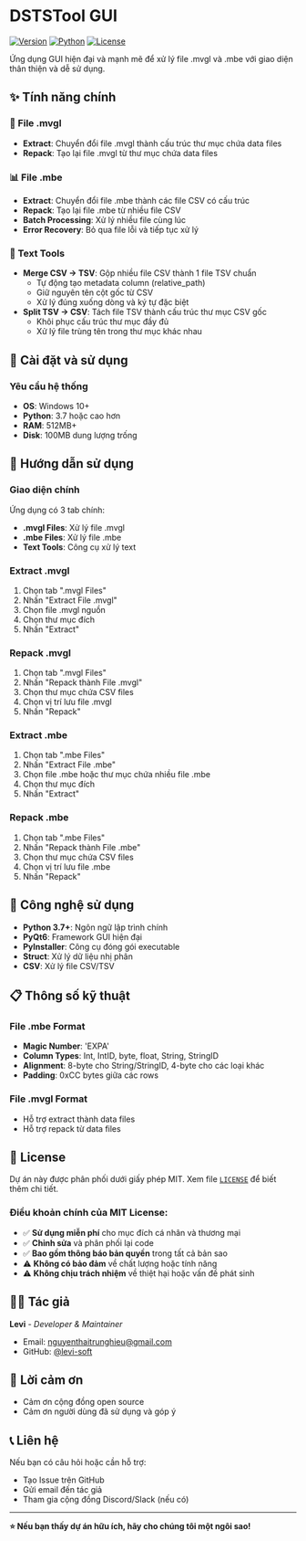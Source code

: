 # DSTSTool GUI

[![Version](https://img.shields.io/badge/version-1.0-blue.svg)](https://github.com)
[![Python](https://img.shields.io/badge/python-3.7+-blue.svg)](https://www.python.org/)
[![License](https://img.shields.io/badge/license-MIT-green.svg)](LICENSE)

Ứng dụng GUI hiện đại và mạnh mẽ để xử lý file .mvgl và .mbe với giao diện thân thiện và dễ sử dụng.

## ✨ Tính năng chính

### 📁 File .mvgl
- **Extract**: Chuyển đổi file .mvgl thành cấu trúc thư mục chứa data files
- **Repack**: Tạo lại file .mvgl từ thư mục chứa data files

### 📊 File .mbe
- **Extract**: Chuyển đổi file .mbe thành các file CSV có cấu trúc
- **Repack**: Tạo lại file .mbe từ nhiều file CSV
- **Batch Processing**: Xử lý nhiều file cùng lúc
- **Error Recovery**: Bỏ qua file lỗi và tiếp tục xử lý

### 🔧 Text Tools
- **Merge CSV → TSV**: Gộp nhiều file CSV thành 1 file TSV chuẩn
  - Tự động tạo metadata column (relative_path)
  - Giữ nguyên tên cột gốc từ CSV
  - Xử lý đúng xuống dòng và ký tự đặc biệt
- **Split TSV → CSV**: Tách file TSV thành cấu trúc thư mục CSV gốc
  - Khôi phục cấu trúc thư mục đầy đủ
  - Xử lý file trùng tên trong thư mục khác nhau

## 🚀 Cài đặt và sử dụng

### Yêu cầu hệ thống
- **OS**: Windows 10+
- **Python**: 3.7 hoặc cao hơn
- **RAM**: 512MB+
- **Disk**: 100MB dung lượng trống

## 📖 Hướng dẫn sử dụng

### Giao diện chính
Ứng dụng có 3 tab chính:
- **.mvgl Files**: Xử lý file .mvgl
- **.mbe Files**: Xử lý file .mbe
- **Text Tools**: Công cụ xử lý text

### Extract .mvgl
1. Chọn tab ".mvgl Files"
2. Nhấn "Extract File .mvgl"
3. Chọn file .mvgl nguồn
4. Chọn thư mục đích
5. Nhấn "Extract"

### Repack .mvgl
1. Chọn tab ".mvgl Files"
2. Nhấn "Repack thành File .mvgl"
3. Chọn thư mục chứa CSV files
4. Chọn vị trí lưu file .mvgl
5. Nhấn "Repack"

### Extract .mbe
1. Chọn tab ".mbe Files"
2. Nhấn "Extract File .mbe"
3. Chọn file .mbe hoặc thư mục chứa nhiều file .mbe
4. Chọn thư mục đích
5. Nhấn "Extract"

### Repack .mbe
1. Chọn tab ".mbe Files"
2. Nhấn "Repack thành File .mbe"
3. Chọn thư mục chứa CSV files
4. Chọn vị trí lưu file .mbe
5. Nhấn "Repack"

## 🔧 Công nghệ sử dụng

- **Python 3.7+**: Ngôn ngữ lập trình chính
- **PyQt6**: Framework GUI hiện đại
- **PyInstaller**: Công cụ đóng gói executable
- **Struct**: Xử lý dữ liệu nhị phân
- **CSV**: Xử lý file CSV/TSV

## 📋 Thông số kỹ thuật

### File .mbe Format
- **Magic Number**: 'EXPA'
- **Column Types**: Int, IntID, byte, float, String, StringID
- **Alignment**: 8-byte cho String/StringID, 4-byte cho các loại khác
- **Padding**: 0xCC bytes giữa các rows

### File .mvgl Format
- Hỗ trợ extract thành data files
- Hỗ trợ repack từ data files

## 📝 License

Dự án này được phân phối dưới giấy phép MIT. Xem file [`LICENSE`](LICENSE) để biết thêm chi tiết.

### Điều khoản chính của MIT License:
- ✅ **Sử dụng miễn phí** cho mục đích cá nhân và thương mại
- ✅ **Chỉnh sửa** và phân phối lại code
- ✅ **Bao gồm thông báo bản quyền** trong tất cả bản sao
- ⚠️ **Không có bảo đảm** về chất lượng hoặc tính năng
- ⚠️ **Không chịu trách nhiệm** về thiệt hại hoặc vấn đề phát sinh

## 👨‍💻 Tác giả

**Levi** - *Developer & Maintainer*

- Email: nguyenthaitrunghieu@gmail.com
- GitHub: [@levi-soft](https://github.com/levi-soft)

## 🙏 Lời cảm ơn

- Cảm ơn cộng đồng open source
- Cảm ơn người dùng đã sử dụng và góp ý

## 📞 Liên hệ

Nếu bạn có câu hỏi hoặc cần hỗ trợ:

- Tạo Issue trên GitHub
- Gửi email đến tác giả
- Tham gia cộng đồng Discord/Slack (nếu có)

---

**⭐ Nếu bạn thấy dự án hữu ích, hãy cho chúng tôi một ngôi sao!**